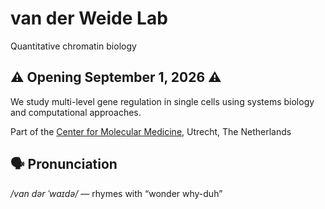 
# van der Weide Lab
Quantitative chromatin biology

## ⚠️ **Opening September 1, 2026** ⚠️

We study multi-level gene regulation in single cells using systems biology and computational approaches.

Part of the [Center for Molecular Medicine](https://www.cmmutrecht.eu), Utrecht, The Netherlands

## 🗣️ Pronunciation  
_/vɑn dər ˈwaɪdə/_ — rhymes with “wonder why-duh”



